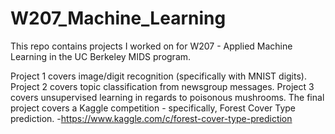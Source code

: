# W207_Machine_Learning
This repo contains projects I worked on for W207 - Applied Machine Learning in the UC Berkeley MIDS program.

Project 1 covers image/digit recognition (specifically with MNIST digits).
Project 2 covers topic classification from newsgroup messages.
Project 3 covers unsupervised learning in regards to poisonous mushrooms.
The final project covers a Kaggle competition - specifically, Forest Cover Type prediction.
  -https://www.kaggle.com/c/forest-cover-type-prediction
